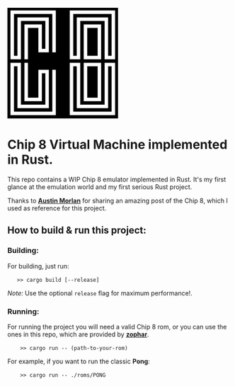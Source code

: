 ![Logo](logo.jpg)

# Chip 8 Virtual Machine implemented in Rust.

This repo contains a WIP Chip 8 emulator implemented in Rust. It's my first glance at the emulation world and my first serious Rust project.

Thanks to **[Austin Morlan](https://austinmorlan.com/posts/chip8_emulator/)** for sharing an amazing post of the Chip 8, which I used as reference for this project.

## How to build & run this project:

### Building:
For building, just run:
```shell script
   >> cargo build [--release]
``` 
*Note:* Use the optional `release` flag for maximum performance!. 


### Running:
For running the project you will need a valid Chip 8 rom, or you can use the ones in this repo, which are provided by [**zophar**](https://www.zophar.net/pdroms/chip8.html).

```shell script
    >> cargo run -- (path-to-your-rom)
```

For example, if you want to run the classic **Pong**:
```shell script
    >> cargo run -- ./roms/PONG
```